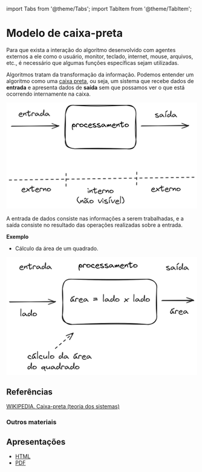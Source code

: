 import Tabs from '@theme/Tabs';
import TabItem from '@theme/TabItem';

# Modelo de caixa-preta

Para que exista a interação do algoritmo desenvolvido com agentes externos a ele como o usuário, monitor, teclado, internet, mouse, arquivos, etc., é necessário que algumas funções específicas sejam utilizadas.

Algoritmos tratam da transformação da informação. Podemos entender um algoritmo como uma [caixa preta](https://pt.wikipedia.org/wiki/Caixa_preta_(teoria_dos_sistemas)), ou seja, um sistema que recebe dados de **entrada** e apresenta dados de **saída** sem que possamos ver o que está ocorrendo internamente na caixa.

![Algoritmo_caixa_preta](./images/entrada_saida.png)


A entrada de dados consiste nas informações a serem trabalhadas, e a saída consiste no resultado das operações realizadas sobre a entrada.

**Exemplo**

- Cálculo da área de um quadrado.

![Exemplo de algoritmo como caixa preta, mostrando o cálculo da área de um quadrado. A entrada é o lado do quadrado, o processamento é área = lado x lado, e a saída é área](./images/entrada_saida_02_area_quadrado.png)






## Referências

[WIKIPEDIA. Caixa-preta (teoria dos sistemas)](https://pt.wikipedia.org/wiki/Caixa_preta_(teoria_dos_sistemas))

### Outros materiais

## Apresentações
- [HTML](pathname:///slides/Algoritmos/02-Basicos/02-Entrada_e_saida/01-Funcoes_basicas.html)
- [PDF](pathname:///slides/Algoritmos/02-Basicos/02-Entrada_e_saida/01-Funcoes_basicas.pdf)